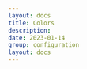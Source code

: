```yaml
---
layout: docs
title: Colors
description: 
date: 2023-01-14
group: configuration
layout: docs
---
```


<!-- TODO: expand -->